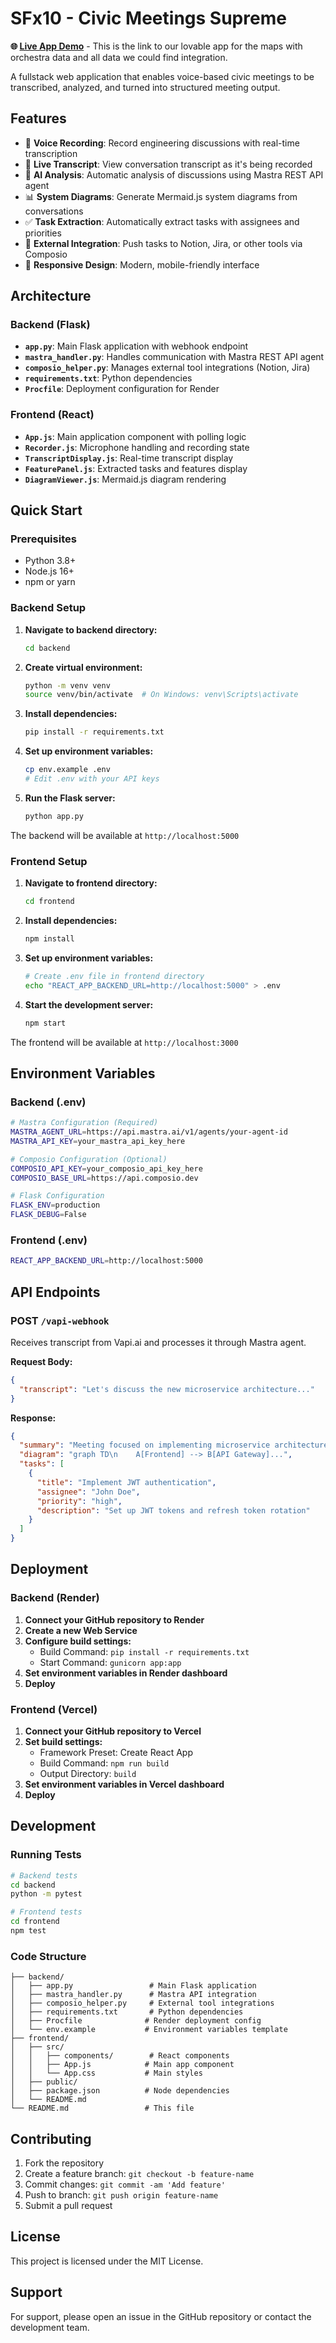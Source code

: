 # SFx10 - Civic Meetings Supreme

**🌐 [Live App Demo](https://github.com/jlaplante333/SFx10_hackathon_CIVIC_SUPREME)** - This is the link to our lovable app for the maps with orchestra data and all data we could find integration.

A fullstack web application that enables voice-based civic meetings to be transcribed, analyzed, and turned into structured meeting output.

## Features

- 🎤 **Voice Recording**: Record engineering discussions with real-time transcription
- 📝 **Live Transcript**: View conversation transcript as it's being recorded
- 🧠 **AI Analysis**: Automatic analysis of discussions using Mastra REST API agent
- 📊 **System Diagrams**: Generate Mermaid.js system diagrams from conversations
- ✅ **Task Extraction**: Automatically extract tasks with assignees and priorities
- 🔗 **External Integration**: Push tasks to Notion, Jira, or other tools via Composio
- 📱 **Responsive Design**: Modern, mobile-friendly interface

## Architecture

### Backend (Flask)
- **`app.py`**: Main Flask application with webhook endpoint
- **`mastra_handler.py`**: Handles communication with Mastra REST API agent
- **`composio_helper.py`**: Manages external tool integrations (Notion, Jira)
- **`requirements.txt`**: Python dependencies
- **`Procfile`**: Deployment configuration for Render

### Frontend (React)
- **`App.js`**: Main application component with polling logic
- **`Recorder.js`**: Microphone handling and recording state
- **`TranscriptDisplay.js`**: Real-time transcript display
- **`FeaturePanel.js`**: Extracted tasks and features display
- **`DiagramViewer.js`**: Mermaid.js diagram rendering

## Quick Start

### Prerequisites
- Python 3.8+
- Node.js 16+
- npm or yarn

### Backend Setup

1. **Navigate to backend directory:**
   ```bash
   cd backend
   ```

2. **Create virtual environment:**
   ```bash
   python -m venv venv
   source venv/bin/activate  # On Windows: venv\Scripts\activate
   ```

3. **Install dependencies:**
   ```bash
   pip install -r requirements.txt
   ```

4. **Set up environment variables:**
   ```bash
   cp env.example .env
   # Edit .env with your API keys
   ```

5. **Run the Flask server:**
   ```bash
   python app.py
   ```

The backend will be available at `http://localhost:5000`

### Frontend Setup

1. **Navigate to frontend directory:**
   ```bash
   cd frontend
   ```

2. **Install dependencies:**
   ```bash
   npm install
   ```

3. **Set up environment variables:**
   ```bash
   # Create .env file in frontend directory
   echo "REACT_APP_BACKEND_URL=http://localhost:5000" > .env
   ```

4. **Start the development server:**
   ```bash
   npm start
   ```

The frontend will be available at `http://localhost:3000`

## Environment Variables

### Backend (.env)
```bash
# Mastra Configuration (Required)
MASTRA_AGENT_URL=https://api.mastra.ai/v1/agents/your-agent-id
MASTRA_API_KEY=your_mastra_api_key_here

# Composio Configuration (Optional)
COMPOSIO_API_KEY=your_composio_api_key_here
COMPOSIO_BASE_URL=https://api.composio.dev

# Flask Configuration
FLASK_ENV=production
FLASK_DEBUG=False
```

### Frontend (.env)
```bash
REACT_APP_BACKEND_URL=http://localhost:5000
```

## API Endpoints

### POST `/vapi-webhook`
Receives transcript from Vapi.ai and processes it through Mastra agent.

**Request Body:**
```json
{
  "transcript": "Let's discuss the new microservice architecture..."
}
```

**Response:**
```json
{
  "summary": "Meeting focused on implementing microservice architecture...",
  "diagram": "graph TD\n    A[Frontend] --> B[API Gateway]...",
  "tasks": [
    {
      "title": "Implement JWT authentication",
      "assignee": "John Doe",
      "priority": "high",
      "description": "Set up JWT tokens and refresh token rotation"
    }
  ]
}
```

## Deployment

### Backend (Render)

1. **Connect your GitHub repository to Render**
2. **Create a new Web Service**
3. **Configure build settings:**
   - Build Command: `pip install -r requirements.txt`
   - Start Command: `gunicorn app:app`
4. **Set environment variables in Render dashboard**
5. **Deploy**

### Frontend (Vercel)

1. **Connect your GitHub repository to Vercel**
2. **Set build settings:**
   - Framework Preset: Create React App
   - Build Command: `npm run build`
   - Output Directory: `build`
3. **Set environment variables in Vercel dashboard**
4. **Deploy**

## Development

### Running Tests
```bash
# Backend tests
cd backend
python -m pytest

# Frontend tests
cd frontend
npm test
```

### Code Structure
```
├── backend/
│   ├── app.py                 # Main Flask application
│   ├── mastra_handler.py      # Mastra API integration
│   ├── composio_helper.py     # External tool integrations
│   ├── requirements.txt       # Python dependencies
│   ├── Procfile              # Render deployment config
│   └── env.example           # Environment variables template
├── frontend/
│   ├── src/
│   │   ├── components/        # React components
│   │   ├── App.js            # Main app component
│   │   └── App.css           # Main styles
│   ├── public/
│   ├── package.json          # Node dependencies
│   └── README.md
└── README.md                 # This file
```

## Contributing

1. Fork the repository
2. Create a feature branch: `git checkout -b feature-name`
3. Commit changes: `git commit -am 'Add feature'`
4. Push to branch: `git push origin feature-name`
5. Submit a pull request

## License

This project is licensed under the MIT License.

## Support

For support, please open an issue in the GitHub repository or contact the development team. 